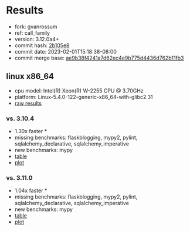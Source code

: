 # Results

- fork: gvanrossum
- ref: call_family
- version: 3.12.0a4+
- commit hash: [2b105e8](https://github.com/gvanrossum/cpython/commit/2b105e8)
- commit date: 2023-02-01T15:18:38-08:00
- commit merge base: [ae9b38f4241a7d62ec4e9b775d4436d762b11fb3](https://github.com/gvanrossum/cpython/commit/ae9b38f4241a7d62ec4e9b775d4436d762b11fb3)

## linux x86_64

- cpu model: Intel(R) Xeon(R) W-2255 CPU @ 3.70GHz
- platform: Linux-5.4.0-122-generic-x86_64-with-glibc2.31
- [raw results](bm-20230201-linux-x86_64-gvanrossum-call_family-3.12.0a4%2B-2b105e8.json)

### vs. 3.10.4

- 1.30x faster \*
- missing benchmarks: flaskblogging, mypy2, pylint, sqlalchemy_declarative, sqlalchemy_imperative
- new benchmarks: mypy
- [table](bm-20230201-linux-x86_64-gvanrossum-call_family-3.12.0a4%2B-2b105e8-vs-3.10.4.md)
- [plot](bm-20230201-linux-x86_64-gvanrossum-call_family-3.12.0a4%2B-2b105e8-vs-3.10.4.png)

### vs. 3.11.0

- 1.04x faster \*
- missing benchmarks: flaskblogging, mypy2, pylint, sqlalchemy_declarative, sqlalchemy_imperative
- new benchmarks: mypy
- [table](bm-20230201-linux-x86_64-gvanrossum-call_family-3.12.0a4%2B-2b105e8-vs-3.11.0.md)
- [plot](bm-20230201-linux-x86_64-gvanrossum-call_family-3.12.0a4%2B-2b105e8-vs-3.11.0.png)

